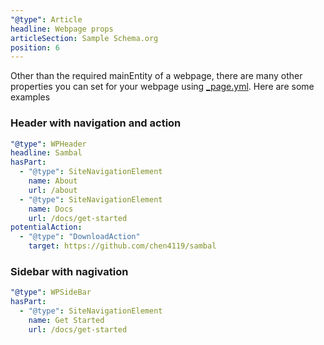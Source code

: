```yaml
---
"@type": Article
headline: Webpage props
articleSection: Sample Schema.org
position: 6
---
```


Other than the required mainEntity of a webpage, there are many other properties you can set for your webpage using [_page.yml](docs/core/router#pageyml).  Here are some examples


### Header with navigation and action

```yml
"@type": WPHeader
headline: Sambal
hasPart:
  - "@type": SiteNavigationElement
    name: About
    url: /about
  - "@type": SiteNavigationElement
    name: Docs
    url: /docs/get-started
potentialAction:
  - "@type": "DownloadAction"
    target: https://github.com/chen4119/sambal
```

### Sidebar with nagivation

```yml
"@type": WPSideBar
hasPart:
  - "@type": SiteNavigationElement
    name: Get Started
    url: /docs/get-started
```